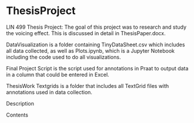 # ThesisProject
LIN 499 Thesis Project: The goal of this project was to research and study the voicing effect. This is discussed in detail in ThesisPaper.docx.

DataVisualization is a folder containing TinyDataSheet.csv which includes all data collected, as well as Plots.ipynb, which is a Jupyter Notebook including the code used to do all visualizations.

Final Project Script is the script used for annotations in Praat to output data in a column that could be entered in Excel.

ThesisWork Textgrids is a folder that includes all TextGrid files with annotations used in data collection. 


Description

Contents
